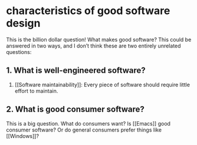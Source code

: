 # characteristics of good software design

This is the billion dollar question! What makes good software? This could be answered in two ways, and I don&rsquo;t think these are two entirely unrelated questions:


## 1. What is well-engineered software?

1.  [[Software maintainability]]: Every piece of software should require little effort to maintain.


## 2. What is good consumer software?

This is a big question. What do consumers want? Is [[Emacs]] good consumer software? Or do general consumers prefer things like [[Windows]]?
